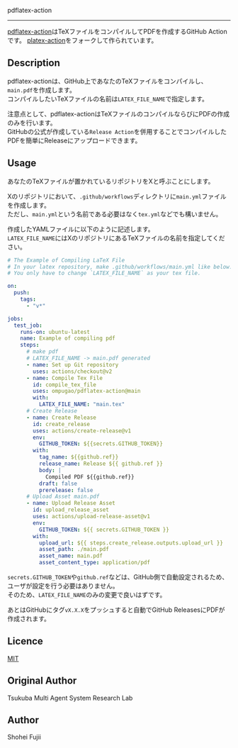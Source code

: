 
pdflatex-action

---

[pdflatex-action](https://github.com/ompugao/pdflatex-action)はTeXファイルをコンパイルしてPDFを作成するGitHub Actionです。
[platex-action](https://github.com/tsukuba-mas/platex-action)をフォークして作られています。

## Description

pdflatex-actionは、GitHub上であなたのTeXファイルをコンパイルし、`main.pdf`を作成します。  
コンパイルしたいTeXファイルの名前は`LATEX_FILE_NAME`で指定します。  

注意点として、pdflatex-actionはTeXファイルのコンパイルならびにPDFの作成のみを行います。  
GitHubの公式が作成している`Release Action`を併用することでコンパイルしたPDFを簡単にReleaseにアップロードできます。  

## Usage

あなたのTeXファイルが置かれているリポジトリをXと呼ぶことにします。

Xのリポジトリにおいて、`.github/workflows`ディレクトリに`main.yml`ファイルを作成します。  
ただし、`main.yml`という名前である必要はなく`tex.yml`などでも構いません。  

作成したYAMLファイルに以下のように記述します。  
`LATEX_FILE_NAME`にはXのリポジトリにあるTeXファイルの名前を指定してください。

```yml
# The Example of Compiling LaTeX File
# In your latex repository, make .github/workflows/main.yml like below.
# You only have to change `LATEX_FILE_NAME` as your tex file.

on:
  push:
    tags:
      - "v*"

jobs:
  test_job:
    runs-on: ubuntu-latest
    name: Example of compiling pdf
    steps:
      # make pdf
      # LATEX_FILE_NAME -> main.pdf generated
      - name: Set up Git repository
        uses: actions/checkout@v2
      - name: Compile Tex File
        id: compile_tex_file
        uses: ompugao/pdflatex-action@main
        with:
          LATEX_FILE_NAME: "main.tex"
      # Create Release
      - name: Create Release
        id: create_release
        uses: actions/create-release@v1
        env:
          GITHUB_TOKEN: ${{secrets.GITHUB_TOKEN}}
        with:
          tag_name: ${{github.ref}}
          release_name: Release ${{ github.ref }}
          body: |
            Compiled PDF ${{github.ref}}
          draft: false
          prerelease: false
      # Upload Asset main.pdf
      - name: Upload Release Asset
        id: upload_release_asset
        uses: actions/upload-release-asset@v1
        env:
          GITHUB_TOKEN: ${{ secrets.GITHUB_TOKEN }}
        with:
          upload_url: ${{ steps.create_release.outputs.upload_url }}
          asset_path: ./main.pdf
          asset_name: main.pdf
          asset_content_type: application/pdf
```

`secrets.GITHUB_TOKEN`や`github.ref`などは、GitHub側で自動設定されるため、ユーザが設定を行う必要はありません。  
そのため、`LATEX_FILE_NAME`のみの変更で良いはずです。

あとはGitHubにタグ`vX.X.X`をプッシュすると自動でGitHub ReleasesにPDFが作成されます。

## Licence

[MIT](https://github.com/tcnksm/tool/blob/master/LICENCE)

## Original Author

Tsukuba Multi Agent System Research Lab

## Author

Shohei Fujii
